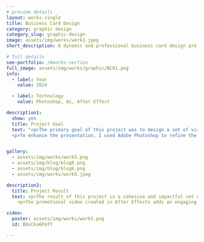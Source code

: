 ```yaml
---
# preview details
layout: works-single
title: Business Card Design
category: graphic design
category_slug: graphic-design
image: assets/img/works/work1.jpeg
short_description: A dynamic and professional business card design project featuring three unique templates created with Adobe Illustrator.

# full details
see-portfolio: /#works-section
full_image: assets/img/works/graphic/BC01.png
info:
  - label: Year
    value: 2024

  - label: Technology
    value: Photoshop, Ai, After Effect

description1:
  show: yes
  title: Project Goal
  text: "<p>The primary goal of this project was to design a set of visually appealing and professional business card templates that reflect my personal branding as a designer. I created three unique templates using Adobe Illustrator, ensuring each design showcases creativity and functionality.</p>
  <p>To enhance the presentation, I used Adobe Photoshop to refine the visual details, adding depth and polish to the designs. Additionally, I crafted a promotional clip using Adobe After Effects to bring the project to life and demonstrate the versatility of these business card templates in a dynamic way.</p>"


gallery:
  - assets/img/works/work5.png
  - assets/img/blog/blog8.png
  - assets/img/blog/blog6.png
  - assets/img/works/work5.jpeg

description2:
  title: Project Result
  text: <p>The result of this project is a cohesive and impactful set of business card templates that effectively represent a professional and creative identity. Each design highlights attention to detail and a modern aesthetic that resonates with diverse professional audiences.</p>
    <p>The promotional video created in After Effects adds an engaging layer to the presentation, making the project suitable for both static and dynamic showcases. These templates are versatile, customizable, and well-suited for various branding needs, demonstrating my proficiency in design tools and my ability to elevate visual communication.</p>

video:
  poster: assets/img/works/work5.png
  id: BQxCka6Fm7Y

---
```

